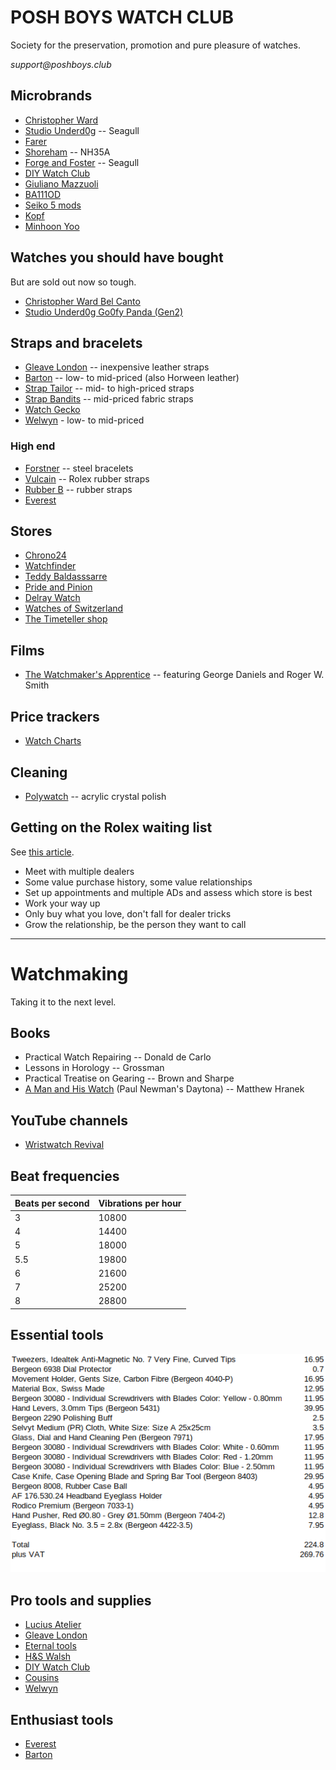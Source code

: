 # POSH BOYS WATCH CLUB
Society for the preservation, promotion and pure pleasure of watches.

_support@poshboys.club_

## Microbrands
- [Christopher Ward](https://www.christopherward.com/)
- [Studio Underd0g](https://underd0g.com/) -- Seagull
- [Farer](https://farer.com/)
- [Shoreham](https://www.shorehamwatches.com/) -- NH35A
- [Forge and Foster](https://forgeandfoster.com/) -- Seagull
- [DIY Watch Club](https://shop.diywatch.club/)
- [Giuliano Mazzuoli](https://giulianomazzuoli.com/)
- [BA111OD](https://ba111od.com/)
- [Seiko 5 mods](https://www.namokimods.com/)
- [Kopf](http://kopf.watch/)
- [Minhoon Yoo](https://minhoonyoo.com/)

## Watches you should have bought
But are sold out now so tough.

- [Christopher Ward Bel Canto](https://www.christopherward.com/c1-bel-canto-blue.html)
- [Studio Underd0g Go0fy Panda (Gen2)](https://underd0g.com/products/01gpb)

## Straps and bracelets
- [Gleave London](https://gleave.london/straps/) -- inexpensive leather straps
- [Barton](https://www.bartonwatchbands.com/) -- low- to mid-priced (also Horween leather)
- [Strap Tailor](https://thestraptailor.com/) -- mid- to high-priced straps
- [Strap Bandits](https://www.strapbandits.com/) -- mid-priced fabric straps
- [Watch Gecko](https://www.watchgecko.com/)
- [Welwyn](https://welwynwatchparts.co.uk/collections/leather-straps) - low- to mid-priced

### High end
- [Forstner](https://forstnerbands.com/) -- steel bracelets
- [Vulcain](https://www.vulcanwatchstraps.com/) -- Rolex rubber straps
- [Rubber B](https://rubberb.com/) -- rubber straps
- [Everest](https://www.everestbands.com/)

## Stores
- [Chrono24](https://www.chrono24.co.uk)
- [Watchfinder](https://www.watchfinder.co.uk)
- [Teddy Baldasssarre](https://teddybaldassarre.com)
- [Pride and Pinion](https://prideandpinion.com)
- [Delray Watch](https://delraywatch.com)
- [Watches of Switzerland](https://www.watches-of-switzerland.co.uk/)
- [The Timeteller shop](https://thetimetellershop.com/)

## Films
- [The Watchmaker's Apprentice](https://www.imdb.com/title/tt2958390/) -- featuring George Daniels and Roger W. Smith

## Price trackers
- [Watch Charts](https://watchcharts.com/)

## Cleaning
- [Polywatch](https://www.polywatch.de/) -- acrylic crystal polish

## Getting on the Rolex waiting list
See [this article](https://www.vulcanwatchstraps.com/blog/how-to-beat-the-rolex-waiting-list).

- Meet with multiple dealers
- Some value purchase history, some value relationships
- Set up appointments and multiple ADs and assess which store is best
- Work your way up
- Only buy what you love, don't fall for dealer tricks
- Grow the relationship, be the person they want to call

---

# Watchmaking
Taking it to the next level.

## Books
- Practical Watch Repairing -- Donald de Carlo
- Lessons in Horology -- Grossman 
- Practical Treatise on Gearing -- Brown and Sharpe 
- [A Man and His Watch](https://www.waterstones.com/book/a-man-and-his-watch/matthew-hranek/9781579657147) (Paul Newman's Daytona) -- Matthew Hranek

## YouTube channels
- [Wristwatch Revival](https://www.youtube.com/c/wristwatchrevival)

## Beat frequencies
|Beats per second | Vibrations per hour |
|---|---|
| 3	  | 10800 |
| 4	  | 14400 |
| 5	  | 18000 |
| 5.5 	  | 19800 |
| 6	  | 21600 |
| 7	  | 25200 |
| 8	  | 28800 |

## Essential tools
![image-4.png](./image-4.png)

## Pro tools and supplies
- [Lucius Atelier](https://luciusatelier.com/)
- [Gleave London](https://gleave.london/straps/)
- [Eternal tools](https://www.eternaltools.com/)
- [H&S Walsh](https://www.hswalsh.com/)
- [DIY Watch Club](https://shop.diywatch.club/collections/watchmaking-tools)
- [Cousins](https://www.cousinsuk.com)
- [Welwyn](https://welwynwatchparts.co.uk/)

## Enthusiast tools
- [Everest](https://www.everestbands.com/collections/watch-tools-springbars)
- [Barton](https://www.bartonwatchbands.com/en-gb/collections/watch-band-hardware)

